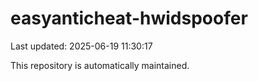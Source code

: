 # easyanticheat-hwidspoofer

Last updated: 2025-06-19 11:30:17

This repository is automatically maintained.
